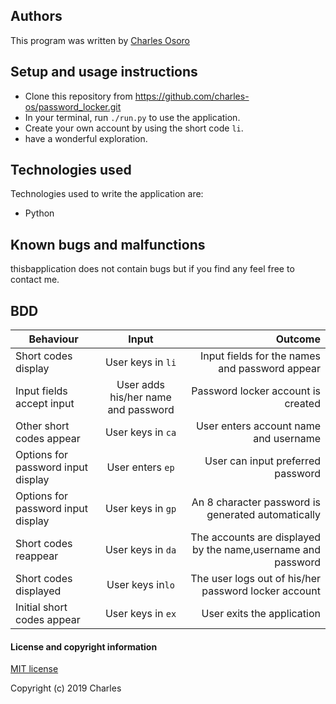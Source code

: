 

## Authors

This program was written by [Charles Osoro](https://github.com/charles-os)

## Setup and usage instructions

- Clone this repository from https://github.com/charles-os/password_locker.git
- In your terminal, run  `./run.py` to use the application.
- Create your own account by using the short code `li`.
- have a wonderful exploration.

## Technologies used

Technologies used to write the application are:
- Python

## Known bugs and malfunctions
thisbapplication does not contain bugs but if you find any feel free to contact me.

## BDD
| Behaviour        | Input           | Outcome  |
| ------------- |:-------------:| -----:|
| Short codes display | User keys in `li` | Input fields for the names and password appear |
| Input fields accept input | User adds his/her name and password | Password locker account is created |
| Other short codes appear | User keys in `ca` | User enters account name and username |
| Options for password input display | User enters `ep` | User can input preferred password |
| Options for password input display | User keys in `gp` | An 8 character password is generated automatically |
| Short codes reappear | User keys in `da` | The accounts are displayed by the name,username and password |
| Short codes displayed | User keys in`lo` | The user logs out of his/her password locker account |
| Initial short codes appear | User keys in `ex` | User exits the application |

#### License and copyright information

[MIT license](https://github.com/charles-os/Password-locker/blob/master/license.md)

Copyright (c) 2019 Charles 